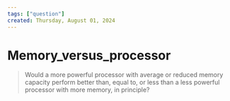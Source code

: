```yaml
---
tags: ["question"]
created: Thursday, August 01, 2024
---
```


# Memory_versus_processor

> Would a more powerful processor with average or reduced memory capacity
> perform better than, equal to, or less than a less powerful processor with
> more memory, in principle?
